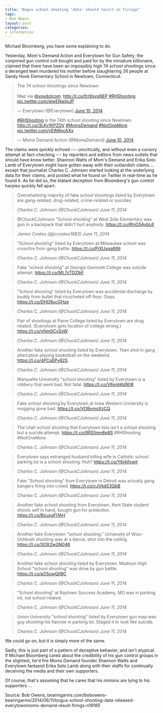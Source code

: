 ```yaml
---
title: "Bogus school shooting 'data' should result in firings"
tags:
- Bob Owens
layout: post
categories:
- information
---
```


Michael Bloomberg, you have some explaining to do.

Yesterday, Mom's Demand Action and Everytown for Gun Safety, the conjoined gun control cult bought and paid for by the miniature billionaire, claimed that there have been an impossibly high 74 school shootings since a deranged teen murdered his mother before slaughtering 26 people at Sandy Hook Elementary School in Newtown, Connecticut.

<blockquote class="twitter-tweet"><p lang="en" dir="ltr">The 74 school shootings since Newtown. <br><br>Map via <a href="https://twitter.com/voxdotcom?ref_src=twsrc%5Etfw">@voxdotcom</a>: <a href="http://t.co/fct9svsNEP">http://t.co/fct9svsNEP</a> <a href="https://twitter.com/hashtag/RHShooting?src=hash&amp;ref_src=twsrc%5Etfw">#RHShooting</a> <a href="http://t.co/qiwENwIqJP">pic.twitter.com/qiwENwIqJP</a></p>&mdash; Everytown (@Everytown) <a href="https://twitter.com/Everytown/status/476446781614870528?ref_src=twsrc%5Etfw">June 10, 2014</a></blockquote> <script async src="https://platform.twitter.com/widgets.js" charset="utf-8"></script>

<blockquote class="twitter-tweet"><p lang="en" dir="ltr"><a href="https://twitter.com/hashtag/RHShooting?src=hash&amp;ref_src=twsrc%5Etfw">#RHShooting</a> is the 74th school shooting since Newtown. <a href="http://t.co/3LKv1KPZDV">http://t.co/3LKv1KPZDV</a> <a href="https://twitter.com/hashtag/MomsDemand?src=hash&amp;ref_src=twsrc%5Etfw">#MomsDemand</a> <a href="https://twitter.com/hashtag/NotOneMore?src=hash&amp;ref_src=twsrc%5Etfw">#NotOneMore</a> <a href="http://t.co/yEtN9xcAXx">pic.twitter.com/yEtN9xcAXx</a></p>&mdash; Moms Demand Action (@MomsDemand) <a href="https://twitter.com/MomsDemand/status/476440728617623552?ref_src=twsrc%5Etfw">June 10, 2014</a></blockquote> <script async src="https://platform.twitter.com/widgets.js" charset="utf-8"></script>

The claims were quickly echoed --- uncritically, and without even a cursory attempt at fact-checking --- by reporters and editors from news outlets that should have know better. Shannon Watts of Mom's Demand and Erika Soto Lamb of Everytown might have gotten away with their outlandish claims ... except that journalist Charles C. Johnson started looking at the underlying data for their claims, and posted what he found on Twitter in real-time as he found it. As he did so, the blatant deception from Bloomberg's gun control harpies quickly fell apart.

> Overwhelming majority of fake school shootings listed by Everytown are gang-related, drug-related, crime-related or suicides.
>
> <cite>Charles C. Johnson (@ChuckCJohnson) June 11, 2014</cite>

> @ChuckCJohnson "School shooting" at West Side Elementary was gun in a backpack that didn't hurt anybody. https://t.co/RhjG5AybL6
>
> <cite>James Coates (@jccoates1983) June 11, 2014</cite>

> "School shooting" listed by Everytown at Milwaukee school was crossfire from gang battle. https://t.co/PjXUxqg699
>
> <cite>Charles C. Johnson (@ChuckCJohnson) June 11, 2014</cite>

> Fake "school shooting" at Georgia Gwinnett College was suicide attempt. https://t.co/ML7cTDZIbF
>
> <cite>Charles C. Johnson (@ChuckCJohnson) June 11, 2014</cite>

> "School shooting" listed by Everytown was accidental discharge by buddy from bullet that ricocheted off floor. Oops. https://t.co/DHD9ucGHze
>
> <cite>Charles C. Johnson (@ChuckCJohnson) June 11, 2014</cite>

> Pair of shootings at Paine College listed by Everytown are drug related. (Everytown gets location of college wrong.) https://t.co/yhlm5CySoW
>
> <cite>Charles C. Johnson (@ChuckCJohnson) June 11, 2014</cite>

> Another fake school shooting listed by Everytown. Teen shot in gang altercation playing basketball on the weekend. https://t.co/4PCqEPv62S
>
> <cite>Charles C. Johnson (@ChuckCJohnson) June 11, 2014</cite>

> Marquette University "school shooting" listed by Everytown is a robbery that went bad. Not fatal. https://t.co/V6xnhKd908
>
> <cite>Charles C. Johnson (@ChuckCJohnson) June 11, 2014</cite>

> Fake school shooting by Everytown at Iowa Western University is mugging gone bad. https://t.co/VOBvmoXzCQ
>
> <cite>Charles C. Johnson (@ChuckCJohnson) June 11, 2014</cite>

> The Utah school shooting that Everytown lists isn't a school shooting but a suicide attempt. https://t.co/8RS5mn8p8S #RHShooting #NotOneMore
>
> <cite>Charles C. Johnson (@ChuckCJohnson) June 11, 2014</cite>

> Everytown says estranged husband killing wife in Catholic school parking lot is a school shooting. Huh? https://t.co/Y6i4ifxwit
>
> <cite>Charles C. Johnson (@ChuckCJohnson) June 11, 2014</cite>

> Fake "School shooting" from Everytown in Detroit was actually gang bangers firing into crowd. https://t.co/cJVkdS3QbB
>
> <cite>Charles C. Johnson (@ChuckCJohnson) June 11, 2014</cite>

> Another fake school shooting from Everytown. Kent State student shoots self in hand, bought gun for protection. https://t.co/BzuogFI1AH
>
> <cite>Charles C. Johnson (@ChuckCJohnson) June 11, 2014</cite>

> Another fake Everytown "school shooting." University of Wisc-Oshkosh shooting was at a dance, shot into the ceiling. https://t.co/SOX2wGN046
>
> <cite>Charles C. Johnson (@ChuckCJohnson) June 11, 2014</cite>

> Another fake school shooting listed by Everytown. Madison High School "school shooting" was drive by gun battle. https://t.co/aO5uwQIIBC
>
> <cite>Charles C. Johnson (@ChuckCJohnson) June 11, 2014</cite>

> "School shooting" at Raytown Success Academy, MO was in parking lot, not school related.
>
> <cite>Charles C. Johnson (@ChuckCJohnson) June 11, 2014</cite>

> Union University "school shooting" listed by Everytown gun map was guy shooting his fiancee in parking lot. Staged it to look like suicide.
>
> <cite>Charles C. Johnson (@ChuckCJohnson) June 11, 2014</cite>

We could go on, but it is simply more of the same.

Sadly, this is just part of a pattern of deceptive behavior, and isn't atypical. If Michael Bloomberg cared about the credibility of his gun control groups in the slightest, he'd fire Moms Demand founder Shannon Watts and Everytown fantasist Erika Soto Lamb along with their staffs for continually deceiving the media and their own supporters.

Of course, that's assuming that he cares that his minions are lying to his supporters ...

Source: Bob Owens, bearingarms.com/bobowens-bearingarms/2014/06/11/bogus-school-shooting-data-released-everytownmoms-demand-result-firings-n19185

